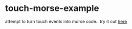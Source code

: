 touch-morse-example
====

attempt to turn touch events into morse code.. try it out
[here](http://jarofghosts.github.io/touch-morse-example/)
